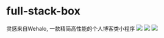 # full-stack-box
灵感来自Wehalo, 一款精简高性能的个人博客类小程序
![](http://a46083df247f06208e47.test.upcdn.net/apicloud/a7fddcbad93e44324a9d89259557e4f0.jpg)
![](http://a46083df247f06208e47.test.upcdn.net/apicloud/4c31fb6c60bb2687e6a55eedc56a845e.jpg)
![](http://a46083df247f06208e47.test.upcdn.net/apicloud/8d552e3e20efb000a9977c90f2cf675a.jpg)
